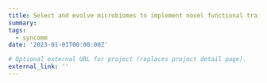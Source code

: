 ```yaml
---
title: Select and evolve microbiomes to implement novel functional traits
summary: 
tags:
  - syncomm
date: '2023-01-01T00:00:00Z'

# Optional external URL for project (replaces project detail page).
external_link: ''
---
```


